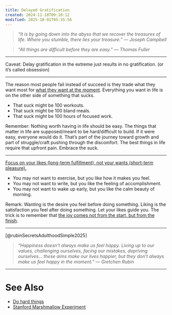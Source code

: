 ```yaml
---
title: Delayed Gratification
created: 2024-11-18T09:18:12
modified: 2025-10-01T05:35:56
---
```


> _“It is by going down into the abyss that we recover the treasures of life. Where you stumble, there lies your treasure.” — Joseph Campbell_

> _“All things are difficult before they are easy.” — Thomas Fuller_

---

Caveat: Delay gratification in the extreme just results in no gratification. (or it’s called obsession)

---

The reason most people fail instead of succeed is they trade what they want most for [what they want at the moment](instant-gratification.md). Everything you want in life is on the other side of something that sucks.

* That suck might be 100 workouts.
* That suck might be 100 bland meals.
* That suck might be 100 hours of focused work.

Remember: Nothing worth having in life should be easy. The things that matter in life are supposed/meant to be hard/difficult to build. If it were easy, everyone would do it. That’s part of the journey toward growth and part of struggle/craft pushing through the discomfort. The best things in life require that upfront pain. Embrace the suck.

---

[Focus on your likes (long-term fulfillment), not your wants (short-term pleasure).](https://jamesclear.com/3-2-1/october-3-2024)

* You may not want to exercise, but you like how it makes you feel.
* You may not want to write, but you like the feeling of accomplishment.
* You may not want to wake up early, but you like the calm beauty of morning.

Remark: Wanting is the desire you feel before doing something. Liking is the satisfaction you feel after doing something. Let your likes guide you. The trick is to remember that [the joy comes not from the start, but from the finish](Journey%20over%20destination.md).

---

[@rubinSecretsAdulthoodSimple2025]

> _“Happiness doesn’t always make us feel happy. Living up to our values, challenging ourselves, facing our mistakes, depriving ourselves… these aims make our lives happier, but they don’t always make us feel happy in the moment.” — Gretchen Rubin_

---

# See Also

* [Do hard things](do-hard-things.md)
* [Stanford Marshmallow Experiment](https://en.wikipedia.org/wiki/Stanford_marshmallow_experiment)
